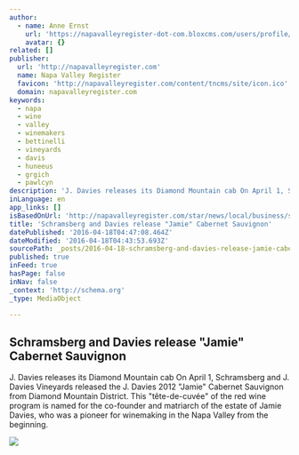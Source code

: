 ```yaml
---
author:
  - name: Anne Ernst
    url: 'https://napavalleyregister-dot-com.bloxcms.com/users/profile/Anne Ernst'
    avatar: {}
related: []
publisher:
  url: 'http://napavalleyregister.com'
  name: Napa Valley Register
  favicon: 'http://napavalleyregister.com/content/tncms/site/icon.ico'
  domain: napavalleyregister.com
keywords:
  - napa
  - wine
  - valley
  - winemakers
  - bettinelli
  - vineyards
  - davis
  - huneeus
  - grgich
  - pawlcyn
description: 'J. Davies releases its Diamond Mountain cab On April 1, Schramsberg and J. Davies Vineyards released the J. Davies 2012 "Jamie" Cabernet Sauvignon from Diamond Mountain District. This "tête-de-cuvée" of the red wine program is named for the co-founder and matriarch of the estate of Jamie Davies, who was a pioneer for winemaking in the Napa Valley from the beginning.'
inLanguage: en
app_links: []
isBasedOnUrl: 'http://napavalleyregister.com/star/news/local/business/schramsberg-and-davies-release-jamie-cabernet-sauvignon/article_cb7097b1-e717-58de-960d-c54dfda2b4e4.html'
title: 'Schramsberg and Davies release "Jamie" Cabernet Sauvignon'
datePublished: '2016-04-18T04:47:08.464Z'
dateModified: '2016-04-18T04:43:53.693Z'
sourcePath: _posts/2016-04-18-schramsberg-and-davies-release-jamie-cabernet-sauvignon.md
published: true
inFeed: true
hasPage: false
inNav: false
_context: 'http://schema.org'
_type: MediaObject

---
```

<article style=""><h1>Schramsberg and Davies release "Jamie" Cabernet Sauvignon</h1><p>J. Davies releases its Diamond Mountain cab On April 1, Schramsberg and J. Davies Vineyards released the J. Davies 2012 "Jamie" Cabernet Sauvignon from Diamond Mountain District. This "tête-de-cuvée" of the red wine program is named for the co-founder and matriarch of the estate of Jamie Davies, who was a pioneer for winemaking in the Napa Valley from the beginning.</p><img src="http://bloximages.chicago2.vip.townnews.com/napavalleyregister.com/content/tncms/assets/v3/editorial/a/bd/abd83d37-bf1c-5fa5-a563-a46076863179/55786f401bd63.image.jpg?crop=740%2C416%2C292%2C158" /></article>